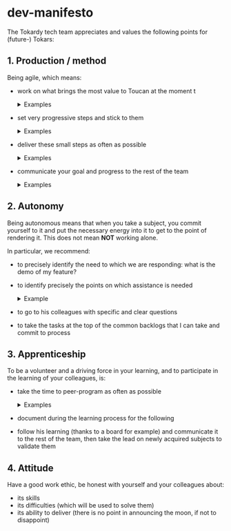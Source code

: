# dev-manifesto

The Tokardy tech team appreciates and values the following points for (future-) Tokars:

## 1. Production / method

Being agile, which means:
- work on what brings the most value to Toucan at the moment t
  <details>
    <summary>Examples</summary>

    To find out, I ask myself the following questions:
    - will what I am doing benefit a user/customer/designer/tokar from the moment it is launched? If so, will it allow him to do something he couldn't do before? Will it allow him to do something twice as fast as before?
    - on the other hand, is what I have done a marginal improvement, or one that does not benefit anyone in the immediate future?
    - is what I'm working on merged/integrated into the product? Or is it dropped?
  </details>
- set very progressive steps and stick to them
  <details>
    <summary>Examples</summary>

    - my feature has been divided, every bit of the feature is written in the Trello card, it is unique and each step is short
    - my feature was not divided, I quickly saw that it was more complicated than expected, I put the Trello card back into cut-out
  </details>
- deliver these small steps as often as possible
  <details>
    <summary>Examples</summary>

    - I can make a v0 of my functionality and present it in a few days
    - I can start a project with confidence that PR will be offered in the evening
    - I focus on the essentials in the PRs and avoid making additional modifications "by the way".
  </details>
- communicate your goal and progress to the rest of the team
  <details>
    <summary>Examples</summary>

    - I communicate via daily on my current projects, my difficulties
    - I update Trello, the wiki
    - my PRs are clear and self-sufficient (screenshots, test urls, examples of API use, examples of confs)
    - I can retrospectively say the projects and tasks on which I have participated
  </details>

## 2. Autonomy

Being autonomous means that when you take a subject, you commit yourself to it and put the necessary energy into it to get to the point of rendering it.
This does not mean **NOT** working alone.

In particular, we recommend:
- to precisely identify the need to which we are responding: what is the demo of my feature?
- to identify precisely the points on which assistance is needed
  <details>
    <summary>Example</summary>

    - I know how to do my self-criticism when a task does not progress and I know how to communicate it
  </details>
- to go to his colleagues with specific and clear questions
- to take the tasks at the top of the common backlogs that I can take and commit to process

## 3. Apprenticeship

To be a volunteer and a driving force in your learning, and to participate in the learning of your colleagues, is:
- take the time to peer-program as often as possible
  <details>
    <summary>Examples</summary>

    - Communicate well with the rest of the team to synchronize with your teammate by setting events in the calendar
  </details>
- document during the learning process for the following
- follow his learning (thanks to a board for example) and communicate it to the rest of the team, then take the lead on newly acquired subjects to validate them

## 4. Attitude

Have a good work ethic, be honest with yourself and your colleagues about:
- its skills
- its difficulties (which will be used to solve them)
- its ability to deliver (there is no point in announcing the moon, if not to disappoint)
